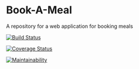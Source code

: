 # Book-A-Meal
A repository for a web application for booking meals



[![Build Status](https://travis-ci.org/archibishop/Book-A-Meal.svg?branch=master)](https://travis-ci.org/archibishop/Book-A-Meal)

[![Coverage Status](https://coveralls.io/repos/github/archibishop/Book-A-Meal/badge.svg?branch=master)](https://coveralls.io/github/archibishop/Book-A-Meal?branch=master)

[![Maintainability](https://api.codeclimate.com/v1/badges/1110bb8edd2b92fc2bbd/maintainability)](https://codeclimate.com/github/archibishop/Book-A-Meal/maintainability)
